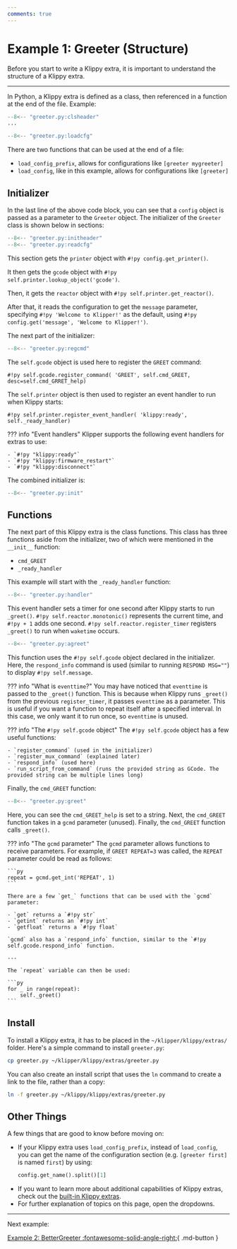 ```yaml
---
comments: true
---
```


# Example 1: Greeter (Structure)

Before you start to write a Klippy extra, it is important to understand the structure of a Klippy extra. 

---

In Python, a Klippy extra is defined as a class, then referenced in a function at the end of the file. Example:

```py title="greeter.py"
--8<-- "greeter.py:clsheader"
...

--8<-- "greeter.py:loadcfg"
```

There are two functions that can be used at the end of a file:

- `load_config_prefix`, allows for configurations like `[greeter mygreeter]`
- `load_config`, like in this example, allows for configurations like `[greeter]`

## Initializer

In the last line of the above code block, you can see that a `config` object is passed as a parameter to the `Greeter` object. The initializer of the `Greeter` class is shown below in sections:

```py title="Get printer objects and configuration options"
--8<-- "greeter.py:initheader"
--8<-- "greeter.py:readcfg"
```

This section gets the `printer` object with `#!py config.get_printer()`.

It then gets the `gcode` object with `#!py self.printer.lookup_object('gcode')`.

Then, it gets the `reactor` object with `#!py self.printer.get_reactor()`.

After that, it reads the configuration to get the `message` parameter, specifying `#!py 'Welcome to Klipper!'` as the default, using `#!py config.get('message', 'Welcome to Klipper!')`.

The next part of the initializer:

```py title="Register GCode command and event handler"
--8<-- "greeter.py:regcmd"
```

The `self.gcode` object is used here to register the `GREET` command: 

`#!py self.gcode.register_command(
            'GREET', self.cmd_GREET, desc=self.cmd_GRRET_help)`

The `self.printer` object is then used to register an event handler to run when Klippy starts:

`#!py self.printer.register_event_handler(
            'klippy:ready', self._ready_handler)`

??? info "Event handlers"
    Klipper supports the following event handlers for extras to use:

    - `#!py "klippy:ready"`
    - `#!py "klippy:firmware_restart"`
    - `#!py "klippy:disconnect"`

The combined initializer is:
```py title="greeter.py"
--8<-- "greeter.py:init"
```

## Functions

The next part of this Klippy extra is the class functions. This class has three functions aside from the initializer, two of which were mentioned in the `__init__` function:

- `cmd_GREET`
- `_ready_handler`

This example will start with the `_ready_handler` function:

```py title="_ready_handler"
--8<-- "greeter.py:handler"
```

This event handler sets a timer for one second after Klippy starts to run `_greet()`. `#!py self.reactor.monotonic()` represents the current time, and `#!py + 1` adds one second. `#!py self.reactor.register_timer` registers `_greet()` to run when `waketime` occurs.

```py title="_greet()"
--8<-- "greeter.py:agreet"
```

This function uses the `#!py self.gcode` object declared in the initializer. Here, the `respond_info` command is used (similar to running `RESPOND MSG=""`) to display `#!py self.message`.

??? info "What is `eventtime`?"
    You may have noticed that `eventtime` is passed to the `_greet()` function. This is because when Klippy runs `_greet()` from the previous `register_timer`, it passes `eventtime` as a parameter. This is useful if you want a function to repeat itself after a specified interval. In this case, we only want it to run once, so `eventtime` is unused.

??? info "The `#!py self.gcode` object"
    The `#!py self.gcode` object has a few useful functions:

    - `register_command` (used in the initializer)
    - `register_mux_command` (explained later)
    - `respond_info` (used here)
    - `run_script_from_command` (runs the provided string as GCode. The provided string can be multiple lines long)

Finally, the `cmd_GREET` function:

```py title="cmd_GREET"
--8<-- "greeter.py:greet"
```

Here, you can see the `cmd_GREET_help` is set to a string. Next, the `cmd_GREET` function takes in a `gcmd` parameter (unused). Finally, the `cmd_GREET` function calls `_greet()`.

??? info "The `gcmd` parameter"
    The `gcmd` parameter allows functions to receive parameters. For example, if `GREET REPEAT=3` was called, the `REPEAT` parameter could be read as follows:

    ```py
    repeat = gcmd.get_int('REPEAT', 1)
    ```
    
    There are a few `get_` functions that can be used with the `gcmd` parameter:

    - `get` returns a `#!py str`
    - `getint` returns an `#!py int`
    - `getfloat` returns a `#!py float`

    `gcmd` also has a `respond_info` function, similar to the `#!py self.gcode.respond_info` function.

    ---

    The `repeat` variable can then be used:

    ```py
    for _ in range(repeat):
        self._greet()
    ```

## Install

To install a Klippy extra, it has to be placed in the `~/klipper/klippy/extras/` folder. Here's a simple command to install `greeter.py`:

```sh
cp greeter.py ~/klipper/klippy/extras/greeter.py
```

You can also create an install script that uses the `ln` command to create a link to the file, rather than a copy:

```sh title="install.sh"
ln -f greeter.py ~/klippy/klippy/extras/greeter.py
```

## Other Things

A few things that are good to know before moving on:

- If your Klippy extra uses `load_config_prefix`, instead of `load_config`, you can get the name of the configuration section (e.g. `[greeter first]` is named `first`) by using: 
    ```py
    config.get_name().split()[1]
    ```
- If you want to learn more about additional capabilities of Klippy extras, check out the [built-in Klippy extras](https://github.com/Klipper3d/klipper/tree/master/klippy/extras).
- For further explanation of topics on this page, open the dropdowns.

---

Next example:

[Example 2: BetterGreeter :fontawesome-solid-angle-right:](extras-ex2.md){ .md-button }